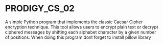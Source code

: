 # PRODIGY_CS_02
A simple Python program that implements the classic Caesar Cipher encryption technique. This tool allows users to encrypt plain text or decrypt ciphered messages by shifting each alphabet character by a given number of positions.
When doing this program dont forget to install pillow library

